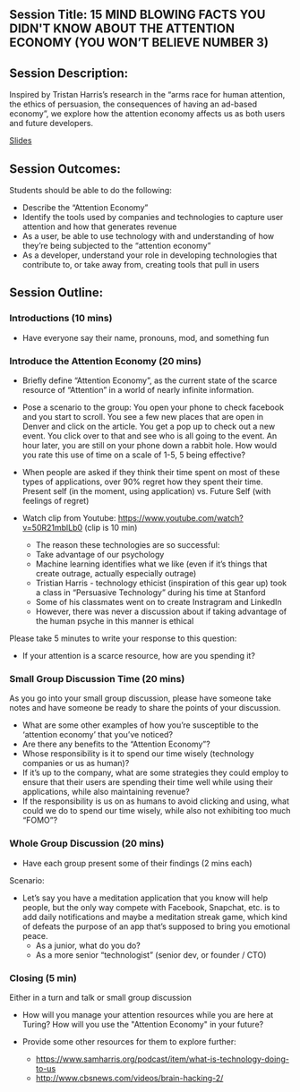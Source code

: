
 
## Session Title: 15 MIND BLOWING FACTS YOU DIDN'T KNOW ABOUT THE ATTENTION ECONOMY (YOU WON’T BELIEVE NUMBER 3)

## Session Description: 
Inspired by Tristan Harris’s research in the “arms race for human attention, the ethics of persuasion, the consequences of having an ad-based economy”, we explore how the attention economy affects us as both users and future developers. 

[Slides](https://docs.google.com/presentation/d/1eK48HXMCytfk_gRk5odN8Befqzl9Tn2CGIKZm0bYD0M/edit#slide=id.g1c033f9cd5_0_119)

## Session Outcomes:  
Students should be able to do the following:
 
* Describe the “Attention Economy”
* Identify the tools used by companies and technologies to capture user attention and how that generates revenue
* As a user, be able to use technology with and understanding of how they’re being subjected to the “attention economy”
* As a developer, understand your role in developing technologies that contribute to, or take away from, creating tools that pull in users
 
## Session Outline:

### Introductions (10 mins)
 * Have everyone say their name, pronouns, mod, and something fun
 
### Introduce the Attention Economy (20 mins)

  * Briefly define “Attention Economy”, as the current state of the scarce resource of “Attention” in a world of nearly infinite information.
  * Pose a scenario to the group:
   You open your phone to check facebook and you start to scroll.  You see a few new places that are open in Denver and click on the article.  You get a pop up to check out a new event.  You click over to that and see who is all going to the event.  An hour later, you are still on your phone down a rabbit hole.  How would you rate this use of time on a scale of 1-5, 5 being effective? 
  * When people are asked if they think their time spent on most of these types of applications, over 90% regret how they spent their time. Present self (in the moment, using application) vs. Future Self (with feelings of regret)

 * Watch clip from Youtube: https://www.youtube.com/watch?v=50R21mblLb0 (clip is 10 min)

     * The reason these technologies are so successful:
     * Take advantage of our psychology 
     * Machine learning identifies what we like (even if it’s things that create outrage, actually especially outrage) 
     * Tristian Harris - technology ethicist (inspiration of this gear up) took a class in “Persuasive Technology” during his time at Stanford
     * Some of his classmates went on to create Instragram and LinkedIn
     * However, there was never a discussion about if taking advantage of the human psyche in this manner is ethical
 
Please take 5 minutes to write your response to this question: 
   * If your attention is a scarce resource, how are you spending it?
  

### Small Group Discussion Time (20 mins)
As you go into your small group discussion, please have someone take notes and have someone be ready to share the points of your discussion.  
  * What are some other examples of how you’re susceptible to the ‘attention economy’ that you’ve noticed?  
  * Are there any benefits to the “Attention Economy”?
  * Whose responsibility is it to spend our time wisely (technology companies or us as human)? 
  * If it’s up to the company, what are some strategies they could employ to ensure that their users are spending their time well while using their applications, while also maintaining revenue? 
  * If the responsibility is us on as humans to avoid clicking and using, what could we do to spend our time wisely, while also not exhibiting too much “FOMO”? 

### Whole Group Discussion (20 mins)
 * Have each group present some of their findings (2 mins each)
 
 Scenario:
 * Let’s say you have a meditation application that you know will help people, but the only way compete with Facebook, Snapchat, etc. is to add daily notifications and maybe a meditation streak game, which kind of defeats the purpose of an app that’s supposed to bring you emotional peace. 
   * As a junior, what do you do? 
   * As a more senior “technologist” (senior dev, or founder / CTO)
   
### Closing (5 min)
Either in a turn and talk or small group discussion

* How will you manage your attention resources while you are here at Turing?  How will you use the "Attention Economy" in your future?


* Provide some other resources for them to explore further:
  * https://www.samharris.org/podcast/item/what-is-technology-doing-to-us 
  * http://www.cbsnews.com/videos/brain-hacking-2/

 
 

